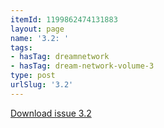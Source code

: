 ```yaml
---
itemId: 1199862474131883
layout: page
name: '3.2: '
tags:
- hasTag: dreamnetwork
- hasTag: dream-network-volume-3
type: post
urlSlug: '3.2'
---
```

<a href="files/pdfs/Volume_3/3.2-'3-4'-The-Dream-Network-Volume-3-4.pdf" download="">Download issue 3.2</a>